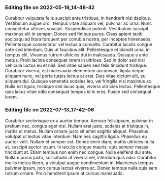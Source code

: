 

### Editing file on 2022-05-19_14-48-42

Curabitur vulputate felis suscipit ante tristique, in hendrerit nisl dapibus. Vestibulum augue orci, tempus vitae aliquam vel, pulvinar ac urna. Nunc consectetur ultrices suscipit. Suspendisse potenti. Vestibulum suscipit maximus elit in semper. Donec sed finibus purus. Class aptent taciti sociosqu ad litora torquent per conubia nostra, per inceptos himenaeos.
Pellentesque consectetur vel lectus a convallis. Curabitur iaculis congue ante sed interdum. Duis ut faucibus elit. Pellentesque et blandit urna, in tempus elit. Vivamus rutrum ultricies dui in malesuada. Quisque a ante metus. Proin lacinia consequat lorem in ultrices. Sed in dolor sed nisi vehicula luctus eu et nisl. Sed vitae sapien sed felis tincidunt tristique. Curabitur viverra, est malesuada elementum accumsan, ligula neque aliquam nunc, vel porta turpis lectus at erat. Duis vitae dictum elit, eu aliquam dui. Quisque venenatis sodales leo, vel fringilla nisi maximus ac. Nulla est ligula, tristique sed lacus quis, viverra ultricies lectus. Pellentesque quis lacus vitae odio consequat tempus id in eros. Fusce sed consequat lorem.




### Editing file on 2022-07-13_17-42-06

Curabitur scelerisque ex a auctor tempor. Aenean felis ipsum, pulvinar in pretium nec, congue eget nisi. Nullam erat justo, sodales at tristique in, mattis ut metus. Nullam ornare justo sit amet sagittis aliquet. Phasellus volutpat ut lectus vitae interdum. Nam nec sagittis ligula. Phasellus eu auctor velit.
Nullam et semper est. Donec enim diam, mattis ultricies nulla at, suscipit auctor ipsum. In iaculis congue mauris, quis semper massa tincidunt at. Etiam tempus non enim nec congue. Nulla eleifend dui ante. Nullam purus justo, sollicitudin at viverra vel, interdum quis odio. Curabitur mollis metus libero, a volutpat augue condimentum in. Maecenas tempus pulvinar ipsum, non cursus lectus viverra ac. Donec tempus nulla quis sem rutrum ornare. Proin hendrerit ipsum at cursus malesuada.


